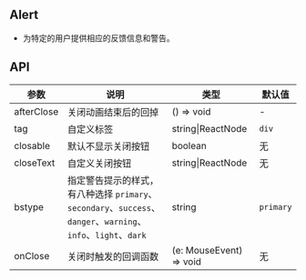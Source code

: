 ## Alert

- 为特定的用户提供相应的反馈信息和警告。

## API

| 参数 | 说明 | 类型 | 默认值 |
| --- | --- | --- | --- |
| afterClose | 关闭动画结束后的回掉 | () => void | - |
| tag | 自定义标签 | string\|ReactNode | `div` |
| closable | 默认不显示关闭按钮 | boolean | 无 |
| closeText | 自定义关闭按钮 | string\|ReactNode | 无 |
| bstype | 指定警告提示的样式，有八种选择 `primary`、`secondary`、`success`、`danger`、`warning`、`info`、`light`、`dark` | string | `primary` |
| onClose | 关闭时触发的回调函数 | (e: MouseEvent) => void | 无 |
